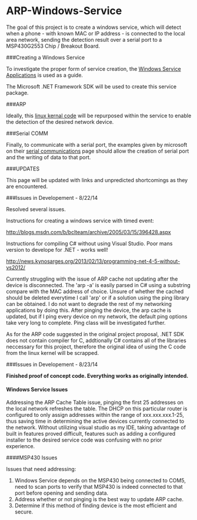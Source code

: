 ARP-Windows-Service
===================

The goal of this project is to create a windows service, which will detect when a phone - with known MAC or IP address - is connected to the local area network, sending the detection result over a serial port to a MSP430G2553 Chip / Breakout Board.

###Creating a Windows Service

To investigate the proper form of service creation, the [Windows Service Applications](http://msdn.microsoft.com/en-us/library/y817hyb6(v=vs.110).aspx) is used as a guide.

The Microsoft .NET Framework SDK will be used to create this service package.

###ARP

Ideally, this [linux kernal code](https://www.kernel.org/pub/linux/kernel/people/marcelo/linux-2.4/net/ipv4/arp.c) will be repurposed within the service to enable the detection of the desired network device. 

###Serial COMM

Finally, to communicate with a serial port, the examples given by microsoft on their [serial communications](http://msdn.microsoft.com/en-us/library/ff802693.aspx) page should allow the creation of serial port and the writing of data to that port.

###UPDATES

This page will be updated with links and unpredicted shortcomings as they are encountered.

###Issues in Developement - 8/22/14

Resolved several issues. 

Instructions for creating a windows service with timed event:

http://blogs.msdn.com/b/bclteam/archive/2005/03/15/396428.aspx

Instructions for compiling C# without using Visual Studio. Poor mans version to develope for .NET - works well!

http://news.kynosarges.org/2013/02/13/programming-net-4-5-without-vs2012/

Currently struggling with the issue of ARP cache not updating after the device is disconnected. The 'arp -a' is easily parsed in C# using a substring compare with the MAC address of choice. Unsure of whether the cached should be deleted everytime I call 'arp' or if a solution using the ping library can be obtained. I do not want to degrade the rest of my networking applications by doing this. After pinging the device, the arp cache is updated, but if I ping every device on my network, the default ping options take very long to complete. Ping class will be investigated further.

As for the ARP code suggested in the original project proposal, .NET SDK does not contain compiler for C, addtionally C# contains all of the libraries neccessary for this project, therefore the original idea of using the C code from the linux kernel will be scrapped.

###Issues in Developement - 8/23/14

**Finished proof of concept code. Everything works as originally intended.**


#### Windows Service Issues

Addressing the ARP Cache Table issue, pinging the first 25 addresses on the local network refreshes the table. The DHCP on this particular router is configured to only assign addresses within the range of xxx.xxx.xxx.1-25, thus saving time in determining the active devices currently connected to the network. Without utilizing visual studio as my IDE, taking advantage of built in features proved difficult, features such as adding a configured installer to the desired service code was confusing with no prior experience. 

####MSP430 Issues



Issues that need addressing:

1. Windows Service depends on the MSP430 being connected to COM5, need to scan ports to verify that MSP430 is indeed connected to that port before opening and sending data.
2. Address whether or not pinging is the best way to update ARP cache. 
3. Determine if this method of finding device is the most efficient and secure.


